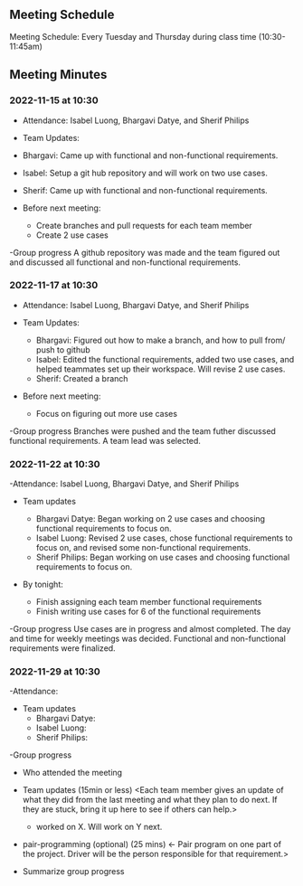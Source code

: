 ## Meeting Schedule

Meeting Schedule: Every Tuesday and Thursday during class time (10:30-11:45am)
  
## Meeting Minutes

### 2022-11-15 at 10:30
- Attendance: Isabel Luong, Bhargavi Datye, and Sherif Philips

- Team Updates:
 - Bhargavi: Came up with functional and non-functional requirements.
 - Isabel: Setup a git hub repository and will work on two use cases.
 - Sherif: Came up with functional and non-functional requirements.

- Before next meeting:
  - Create branches and pull requests for each team member
  - Create 2 use cases

-Group progress
  A github repository was made and the team figured out and discussed all functional and non-functional requirements.


### 2022-11-17 at 10:30
- Attendance: Isabel Luong, Bhargavi Datye, and Sherif Philips

- Team Updates: 
  - Bhargavi: Figured out how to make a branch, and how to pull from/ push to github
  - Isabel: Edited the functional requirements, added two use cases, and helped teammates set up their workspace. Will revise 2 use cases.
  - Sherif: Created a branch

- Before next meeting: 
  - Focus on figuring out more use cases

-Group progress
  Branches were pushed and the team futher discussed functional requirements. A team lead was selected.


### 2022-11-22 at 10:30
-Attendance: Isabel Luong, Bhargavi Datye, and Sherif Philips

- Team updates
  - Bhargavi Datye: Began working on 2 use cases and choosing functional requirements to focus on.
  - Isabel Luong: Revised 2 use cases, chose functional requirements to focus on, and revised some non-functional requirements.
  - Sherif Philips: Began working on use cases and choosing functional requirements to focus on.

- By tonight:
  - Finish assigning each team member functional requirements
  - Finish writing use cases for 6 of the functional requirements

-Group progress
  Use cases are in progress and almost completed. The day and time for weekly meetings was decided. Functional and non-functional requirements were finalized.


### 2022-11-29 at 10:30
-Attendance: 

- Team updates
  - Bhargavi Datye: 
  - Isabel Luong:
  - Sherif Philips: 

-Group progress

- Who attended the meeting
- Team updates (15min or less)
  <Each team member gives an update of what they did from the last meeting and what they plan to do next. If they are stuck, bring it up here to see if others can help.>
  - <name> worked on X. Will work on Y next. 

- pair-programming (optional) (25 mins)
  <- Pair program on one part of the project. Driver will be the person responsible for that requirement.>

- Summarize group progress
